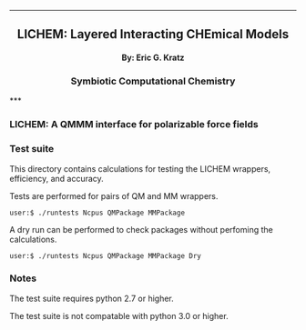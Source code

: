 
[//]: # (Mixture of GitHub markdown and HTML. HTML is needed for formatting.)

***
<div align=center> <h2>
LICHEM: Layered Interacting CHEmical Models
</h2> </div>

<div align=center> <h4> By: Eric G. Kratz </h4> </div>

<div align=center> <h3> Symbiotic Computational Chemistry </h3> </div>
***

### LICHEM: A QMMM interface for polarizable force fields

### Test suite

This directory contains calculations for testing the LICHEM wrappers,
efficiency, and accuracy.

Tests are performed for pairs of QM and MM wrappers.

```
user:$ ./runtests Ncpus QMPackage MMPackage
```

A dry run can be performed to check packages without perfoming the
calculations.

```
user:$ ./runtests Ncpus QMPackage MMPackage Dry
```

### Notes

The test suite requires python 2.7 or higher.

The test suite is not compatable with python 3.0 or higher.

